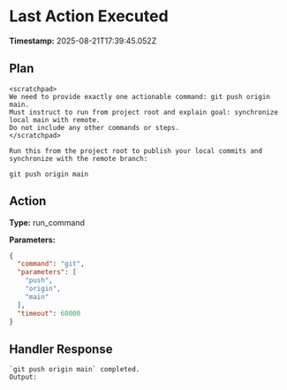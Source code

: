 # Last Action Executed

**Timestamp:** 2025-08-21T17:39:45.052Z

## Plan

```
<scratchpad>
We need to provide exactly one actionable command: git push origin main.
Must instruct to run from project root and explain goal: synchronize local main with remote.
Do not include any other commands or steps.
</scratchpad>

Run this from the project root to publish your local commits and synchronize with the remote branch:

git push origin main
```

## Action

**Type:** run_command

**Parameters:**
```json
{
  "command": "git",
  "parameters": [
    "push",
    "origin",
    "main"
  ],
  "timeout": 60000
}
```

## Handler Response

```
`git push origin main` completed.
Output:

```
